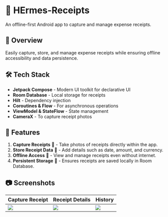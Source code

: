 # 📸 HErmes-Receipts

An offline-first Android app to capture and manage expense receipts.

## 📌 Overview  

Easily capture, store, and manage expense receipts while ensuring offline accessibility and data persistence.

## 🛠️ Tech Stack  

- **Jetpack Compose** - Modern UI toolkit for declarative UI  
- **Room Database** - Local storage for receipts  
- **Hilt** - Dependency injection  
- **Coroutines & Flow** - For asynchronous operations  
- **ViewModel & StateFlow** - State management  
- **CameraX** - To capture receipt photos  

## 🚀 Features  

1. **Capture Receipts** 📸 - Take photos of receipts directly within the app.  
2. **Store Receipt Data** 📝 - Add details such as date, amount, and currency.  
3. **Offline Access** 🔄 - View and manage receipts even without internet.  
4. **Persistent Storage** 💾 - Ensures receipts are saved locally in Room Database.

## 📷 Screenshots  
| Capture Receipt | Receipt Details | History |  
|----------------|----------------|---------|  
| <img src="images/capture.jpg"> | <img src="images/details.jpg"> | <img src="images/history.jpg"> |  



